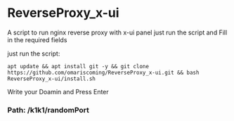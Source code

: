 # ReverseProxy_x-ui
A script to run nginx reverse proxy with x-ui panel
just run the script and Fill in the required fields

just run the script:
```
apt update && apt install git -y && git clone https://github.com/omariscoming/ReverseProxy_x-ui.git && bash ReverseProxy_x-ui/install.sh

```
Write your Doamin and Press Enter


### Path: /k1k1/randomPort

